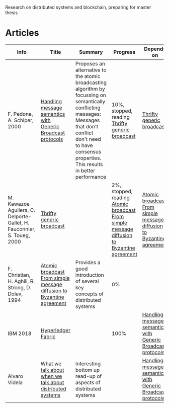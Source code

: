 Research on distributed systems and blockchain, preparing for master thesis

# Articles

Info | Title | Summary | Progress | Depends on
-------|-------|-------------------|---------|------------------
F. Pedone, A. Schiper, 2000 | [Handling message semantics with Generic Broadcast protocols](/articles/Handling%20message%20semantics%20with%20Generic%20Broadcast%20protocols.pdf) | Proposes an alternative to the atomic broadcasting algorithm by focussing on semantically conflicting messages: Messages that don't conflict don't need to have consensus properties. This results in better performance| 10%, stopped, reading [Thrifty generic broadcast](/articles/Thrifty%20generic%20broadcast.pdf) | [Thrifty generic broadcast](/articles/Thrifty%20generic%20broadcast.pdf)  |
M. Kawazoe Aguilera, C. Delporte-Gallet, H. Fauconnier, S. Toueg, 2000 | [Thrifty generic broadcast](/articles/Thrifty%20generic%20broadcast.pdf) | | 2%, stopped, reading [Atomic broadcast From simple message diffusion to Byzantine agreement](/articles/Atomic%20broadcast%20From%20simple%20message%20diffusion%20to%20Byzantine%20agreement.pdf)|  [Atomic broadcast From simple message diffusion to Byzantine agreement](/articles/Atomic%20broadcast%20From%20simple%20message%20diffusion%20to%20Byzantine%20agreement.pdf)    |
F. Christian, H. Aghili, R. Strong, D. Dolev, 1994 | [Atomic broadcast From simple message diffusion to Byzantine agreement](/articles/Atomic%20broadcast%20From%20simple%20message%20diffusion%20to%20Byzantine%20agreement.pdf) | Provides a good introduction of several key concepts of distributed systems | 0% |     |
IBM 2018 | [Hyperledger Fabric](/articles/Hyperledger%20Fabric.pdf) | | 100% | [Handling message semantics with Generic Broadcast protocols](/articles/Handling%20message%20semantics%20with%20Generic%20Broadcast%20protocols.pdf) |
Alvaro Videla | [What we talk about when we talk about distributed systems](http://alvaro-videla.com/2015/12/learning-about-distributed-systems.html) | Interesting bottom up read-up of aspects of distributed systems | | [Handling message semantics with Generic Broadcast protocols](/articles/Handling%20message%20semantics%20with%20Generic%20Broadcast%20protocols.pdf) |

<!--stackedit_data:
eyJoaXN0b3J5IjpbODIxMDM2MDQwLC0xNTQ1NTk4MzQyXX0=
-->